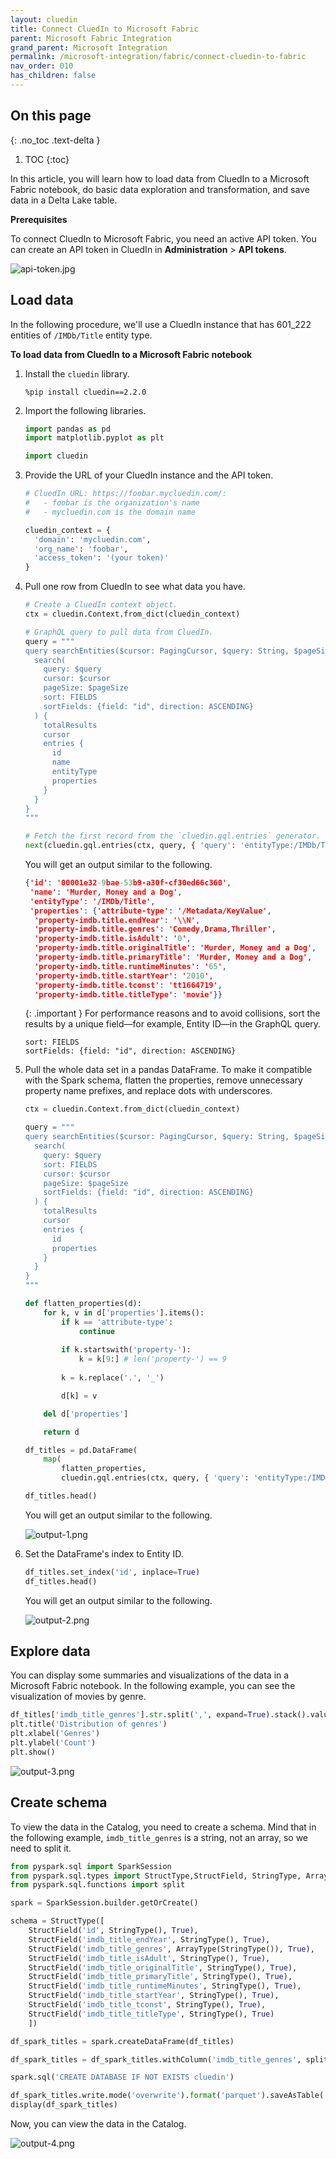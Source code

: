 ```yaml
---
layout: cluedin
title: Connect CluedIn to Microsoft Fabric
parent: Microsoft Fabric Integration
grand_parent: Microsoft Integration
permalink: /microsoft-integration/fabric/connect-cluedin-to-fabric
nav_order: 010
has_children: false
---
```

## On this page
{: .no_toc .text-delta }
1. TOC
{:toc}

In this article, you will learn how to load data from CluedIn to a Microsoft Fabric notebook, do basic data exploration and transformation, and save data in a Delta Lake table.

**Prerequisites**

To connect CluedIn to Microsoft Fabric, you need an active API token. You can create an API token in CluedIn in **Administration** > **API tokens**.

![api-token.jpg](../../assets/images/microsoft-integration/api-token.jpg)

## Load data

In the following procedure, we'll use a CluedIn instance that has 601_222 entities of `/IMDb/Title` entity type.

**To load data from CluedIn to a Microsoft Fabric notebook**

1. Install the `cluedin` library.

    `%pip install cluedin==2.2.0`

1. Import the following libraries.
   
    ```python
    import pandas as pd
    import matplotlib.pyplot as plt
    
    import cluedin
    ```

1. Provide the URL of your CluedIn instance and the API token.
    
    ```python
    # CluedIn URL: https://foobar.mycluedin.com/:
    #   - foobar is the organization's name
    #   - mycluedin.com is the domain name
    
    cluedin_context = {
      'domain': 'mycluedin.com',
      'org_name': 'foobar',
      'access_token': '(your token)'
    }
    ```

1. Pull one row from CluedIn to see what data you have.

    ```python
    # Create a CluedIn context object.
    ctx = cluedin.Context.from_dict(cluedin_context)
    
    # GraphQL query to pull data from CluedIn.
    query = """
    query searchEntities($cursor: PagingCursor, $query: String, $pageSize: Int) {
      search(
        query: $query
        cursor: $cursor
        pageSize: $pageSize
        sort: FIELDS
        sortFields: {field: "id", direction: ASCENDING}
      ) {
        totalResults
        cursor
        entries {
          id
          name
          entityType
          properties
        }
      }
    }
    """
    
    # Fetch the first record from the `cluedin.gql.entries` generator.
    next(cluedin.gql.entries(ctx, query, { 'query': 'entityType:/IMDb/Title', 'pageSize': 1 }))
    ```

    You will get an output similar to the following.

    ```json
    {'id': '00001e32-9bae-53b9-a30f-cf30ed66c360',
     'name': 'Murder, Money and a Dog',
     'entityType': '/IMDb/Title',
     'properties': {'attribute-type': '/Metadata/KeyValue',
      'property-imdb.title.endYear': '\\N',
      'property-imdb.title.genres': 'Comedy,Drama,Thriller',
      'property-imdb.title.isAdult': '0',
      'property-imdb.title.originalTitle': 'Murder, Money and a Dog',
      'property-imdb.title.primaryTitle': 'Murder, Money and a Dog',
      'property-imdb.title.runtimeMinutes': '65',
      'property-imdb.title.startYear': '2010',
      'property-imdb.title.tconst': 'tt1664719',
      'property-imdb.title.titleType': 'movie'}}
    ```

    {: .important }
    For performance reasons and to avoid collisions, sort the results by a unique field—for example, Entity ID—in the GraphQL query. 
    ```
    sort: FIELDS
    sortFields: {field: "id", direction: ASCENDING}
    ```

1. Pull the whole data set in a pandas DataFrame. To make it compatible with the Spark schema, flatten the properties, remove unnecessary property name prefixes, and replace dots with underscores.

    ```python
    ctx = cluedin.Context.from_dict(cluedin_context)
    
    query = """
    query searchEntities($cursor: PagingCursor, $query: String, $pageSize: Int) {
      search(
        query: $query
        sort: FIELDS
        cursor: $cursor
        pageSize: $pageSize
        sortFields: {field: "id", direction: ASCENDING}
      ) {
        totalResults
        cursor
        entries {
          id
          properties
        }
      }
    }
    """
    
    def flatten_properties(d):
        for k, v in d['properties'].items():
            if k == 'attribute-type':
                continue
            
            if k.startswith('property-'):
                k = k[9:] # len('property-') == 9
            
            k = k.replace('.', '_')
    
            d[k] = v
    
        del d['properties']
    
        return d
    
    df_titles = pd.DataFrame(
        map(
            flatten_properties,
            cluedin.gql.entries(ctx, query, { 'query': 'entityType:/IMDb/Title', 'pageSize': 10_000 })))
    
    df_titles.head()
    ```

    You will get an output similar to the following.

    ![output-1.png](../../assets/images/microsoft-integration/output-1.png)

1. Set the DataFrame's index to Entity ID.

    ```python
    df_titles.set_index('id', inplace=True)
    df_titles.head()
    ```

    You will get an output similar to the following.

    ![output-2.png](../../assets/images/microsoft-integration/output-2.png)

## Explore data

You can display some summaries and visualizations of the data in a Microsoft Fabric notebook. In the following example, you can see the visualization of movies by genre.

```python
df_titles['imdb_title_genres'].str.split(',', expand=True).stack().value_counts().plot(kind='bar')
plt.title('Distribution of genres')
plt.xlabel('Genres')
plt.ylabel('Count')
plt.show()
```
![output-3.png](../../assets/images/microsoft-integration/output-3.png)

## Create schema

To view the data in the Catalog, you need to create a schema. Mind that in the following example, `imdb_title_genres` is a string, not an array, so we need to split it.

```python
from pyspark.sql import SparkSession
from pyspark.sql.types import StructType,StructField, StringType, ArrayType, IntegerType
from pyspark.sql.functions import split

spark = SparkSession.builder.getOrCreate()

schema = StructType([
    StructField('id', StringType(), True),
    StructField('imdb_title_endYear', StringType(), True),
    StructField('imdb_title_genres', ArrayType(StringType()), True),
    StructField('imdb_title_isAdult', StringType(), True),
    StructField('imdb_title_originalTitle', StringType(), True),
    StructField('imdb_title_primaryTitle', StringType(), True),
    StructField('imdb_title_runtimeMinutes', StringType(), True),
    StructField('imdb_title_startYear', StringType(), True),
    StructField('imdb_title_tconst', StringType(), True),
    StructField('imdb_title_titleType', StringType(), True)
    ])

df_spark_titles = spark.createDataFrame(df_titles)

df_spark_titles = df_spark_titles.withColumn('imdb_title_genres', split(df_spark_titles.imdb_title_genres, ','))

spark.sql('CREATE DATABASE IF NOT EXISTS cluedin')

df_spark_titles.write.mode('overwrite').format('parquet').saveAsTable('cluedin.imdb_titles', schema=schema)
display(df_spark_titles)
```

Now, you can view the data in the Catalog.

![output-4.png](../../assets/images/microsoft-integration/output-4.png)
